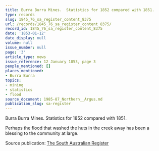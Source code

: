```yaml
---
title: Burra Burra Mines.  Statistics for 1852 compared with 1851.
type: records
slug: 1845_76_sa_register_content_8375
url: /records/1845_76_sa_register_content_8375/
record_id: 1845_76_sa_register_content_8375
date: '1853-01-12'
date_display: null
volume: null
issue_number: null
page: '3'
article_type: news
issue_reference: 12 January 1853, page 3
people_mentioned: []
places_mentioned:
- Burra Burra
topics:
- mining
- statistics
- flood
source_document: 1985-87_Northern__Argus.md
publication_slug: sa-register
---
```


Burra Burra Mines.  Statistics for 1852 compared with 1851.

Perhaps the flood that washed the huts in the creek away has been a blessing to the community at large.

Source publication: [The South Australian Register](/publications/sa-register/)
